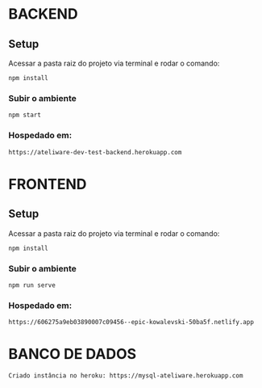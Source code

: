 # BACKEND

## Setup
Acessar a pasta raiz do projeto via terminal e rodar o comando:
```
npm install
```

### Subir o ambiente
```
npm start
```

### Hospedado em:
```
https://ateliware-dev-test-backend.herokuapp.com
```

# FRONTEND

## Setup
Acessar a pasta raiz do projeto via terminal e rodar o comando:
```
npm install
```

### Subir o ambiente
```
npm run serve
```

### Hospedado em:
```
https://606275a9eb03890007c09456--epic-kowalevski-50ba5f.netlify.app
```

# BANCO DE DADOS
```
Criado instância no heroku: https://mysql-ateliware.herokuapp.com
```

